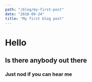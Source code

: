 ```yaml
---
path: "/blog/my-first-post"
date: "2018-09-24"
title: "My first blog post"
---
```


# Hello

## Is there anybody out there

### Just nod if you can hear me
